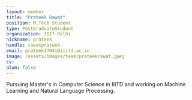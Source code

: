 ```yaml
---
layout: member
title: "Prateek Rawat"
position: M.Tech Student
type: PostGraduateStudent
organization: IIIT-Delhi
nickname: prateek
handle: rawatprateek
email: prateek17041@iiitd.ac.in
image: /assets/images/team/prateekrawat.jpeg
cv:
alum: false
---
```

Pursuing Master's in Computer Science in IIITD and working on Machine Learning and Natural Language Processing.
